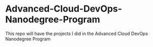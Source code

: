 # Advanced-Cloud-DevOps-Nanodegree-Program
This repo will have the projects I did in the Advanced Cloud DevOps Nanodegree Program
